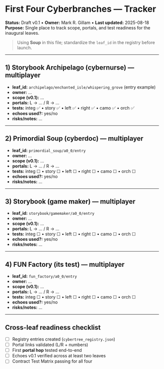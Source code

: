 <!-- Path: C:\Users\Admin\storybook_archipelago\docs\first_four_cyberleaves.md -->

# First Four Cyberbranches — Tracker

**Status:** Draft v0.1 • **Owner:** Mark R. Gillam • **Last updated:** 2025-08-18  
**Purpose:** Single place to track scope, portals, and test readiness for the inaugural leaves.
 
> Using **Soup** in this file; standardize the `leaf_id` in the registry before launch.

---

## 1) Storybook Archipelago (cybernurse) — multiplayer
- **leaf_id:** `archipelago/enchanted_isle/whispering_grove` (entry example)
- **owner:** …
- **scope (v0.1):** …
- **portals:** L → … / R → …
- **tests:** integ ✅ • story ✅ • left ✅ • right ✅ • camo ✅ • orch ✅
- **echoes used?:** yes/no
- **risks/notes:** …

---

## 2) Primordial Soup (cyberdoc) — multiplayer
- **leaf_id:** `primordial_soup/a0_0/entry`
- **owner:** …
- **scope (v0.1):** …
- **portals:** L → … / R → …
- **tests:** integ ☐ • story ☐ • left ☐ • right ☐ • camo ☐ • orch ☐
- **echoes used?:** yes/no
- **risks/notes:** …

---

## 3) Storybook (game maker) — multiplayer
- **leaf_id:** `storybook/gamemaker/a0_0/entry`
- **owner:** …
- **scope (v0.1):** …
- **portals:** L → … / R → …
- **tests:** integ ☐ • story ☐ • left ☐ • right ☐ • camo ☐ • orch ☐
- **echoes used?:** yes/no
- **risks/notes:** …

---

## 4) FUN Factory (its test) — multiplayer
- **leaf_id:** `fun_factory/a0_0/entry`
- **owner:** …
- **scope (v0.1):** …
- **portals:** L → … / R → …
- **tests:** integ ☐ • story ☐ • left ☐ • right ☐ • camo ☐ • orch ☐
- **echoes used?:** yes/no
- **risks/notes:** …

---

## Cross-leaf readiness checklist
- [ ] Registry entries created (`cybertree_registry.json`)
- [ ] Portal links validated (L/R + numbers)
- [ ] First **portal hop** tested end-to-end
- [ ] Echoes v0.1 verified across at least two leaves
- [ ] Contract Test Matrix passing for all four

